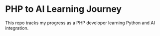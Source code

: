# PHP to AI Learning Journey
This repo tracks my progress as a PHP developer learning Python and AI integration.

